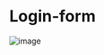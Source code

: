# Login-form<br>
![image](https://github.com/yajneshnv/Login-form/assets/150503125/e43e6025-38f1-42af-af97-47e4a54d747b)
